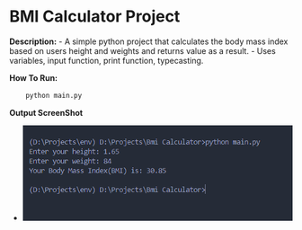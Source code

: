 # **BMI Calculator Project**

**Description:**
    - A simple python project that calculates the body mass index based on users height and weights and returns value as a result.
    - Uses variables, input function, print function, typecasting.

**How To Run:**

```bash
    python main.py
```

**Output ScreenShot**

- ![Output](./images/Output.png)

